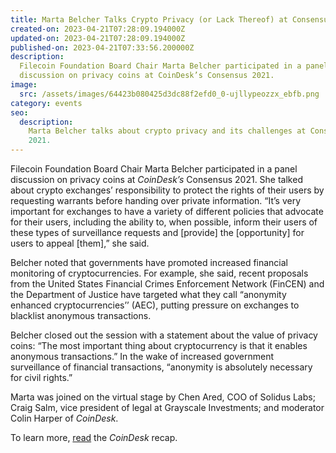 ```yaml
---
title: Marta Belcher Talks Crypto Privacy (or Lack Thereof) at Consensus 2021
created-on: 2023-04-21T07:28:09.194000Z
updated-on: 2023-04-21T07:28:09.194000Z
published-on: 2023-04-21T07:33:56.200000Z
description:
  Filecoin Foundation Board Chair Marta Belcher participated in a panel
  discussion on privacy coins at CoinDesk’s Consensus 2021.
image:
  src: /assets/images/64423b080425d3dc88f2efd0_0-ujllypeozzx_ebfb.png
category: events
seo:
  description:
    Marta Belcher talks about crypto privacy and its challenges at Consensus
    2021.
---
```


Filecoin Foundation Board Chair Marta Belcher participated in a panel discussion on privacy coins at _CoinDesk’s_ Consensus 2021. She talked about crypto exchanges’ responsibility to protect the rights of their users by requesting warrants before handing over private information. “It’s very important for exchanges to have a variety of different policies that advocate for their users, including the ability to, when possible, inform their users of these types of surveillance requests and \[provide\] the \[opportunity\] for users to appeal \[them\],” she said.

Belcher noted that governments have promoted increased financial monitoring of cryptocurrencies. For example, she said, recent proposals from the United States Financial Crimes Enforcement Network (FinCEN) and the Department of Justice have targeted what they call “anonymity enhanced cryptocurrencies’’ (AEC), putting pressure on exchanges to blacklist anonymous transactions.

Belcher closed out the session with a statement about the value of privacy coins: “The most important thing about cryptocurrency is that it enables anonymous transactions.” In the wake of increased government surveillance of financial transactions, “anonymity is absolutely necessary for civil rights.”

Marta was joined on the virtual stage by Chen Ared, COO of Solidus Labs; Craig Salm, vice president of legal at Grayscale Investments; and moderator Colin Harper of _CoinDesk_.

To learn more, [read](https://www.coindesk.com/policy/2021/05/27/consensus-2021-can-privacy-coins-exchanges-and-regulators-coexist) the _CoinDesk_ recap.
